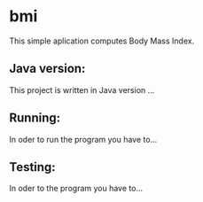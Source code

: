 # bmi
This simple aplication computes Body Mass Index.

## Java version:
This project is written in Java version ...

## Running:
In oder to run the program you have to...

## Testing:

In oder to the program you have to...
